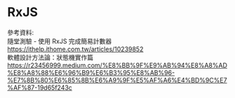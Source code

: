 # RxJS
參考資料:  
隨堂測驗 - 使用 RxJS 完成簡易計數器  
https://ithelp.ithome.com.tw/articles/10239852  
軟體設計方法論：狀態機實作篇  
https://r23456999.medium.com/%E8%BB%9F%E9%AB%94%E8%A8%AD%E8%A8%88%E6%96%B9%E6%B3%95%E8%AB%96-%E7%8B%80%E6%85%8B%E6%A9%9F%E5%AF%A6%E4%BD%9C%E7%AF%87-19d65f243c

